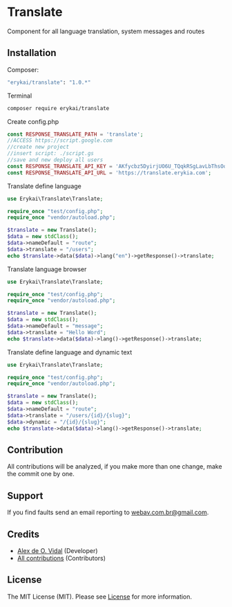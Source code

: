 # Translate
Component for all language translation, system messages and routes

## Installation

Composer:

```bash
"erykai/translate": "1.0.*"
```

Terminal

```bash
composer require erykai/translate
```

Create config.php

```php
const RESPONSE_TRANSLATE_PATH = 'translate';
//ACCESS https://script.google.com
//create new project
//insert script: ./script.gs
//save and new deploy all users
const RESPONSE_TRANSLATE_API_KEY = 'AKfycbz5DyirjUO6U_TQqkRSgLavLbThsOolNxz2bhj6_2c_RNHKkXLvGsxZMg0Bom_UzlI_';
const RESPONSE_TRANSLATE_API_URL = 'https://translate.erykia.com';
```

Translate define language

```php
use Erykai\Translate\Translate;

require_once "test/config.php";
require_once "vendor/autoload.php";

$translate = new Translate();
$data = new stdClass();
$data->nameDefault = "route";
$data->translate = "/users";
echo $translate->data($data)->lang("en")->getResponse()->translate;
```

Translate language browser

```php
use Erykai\Translate\Translate;

require_once "test/config.php";
require_once "vendor/autoload.php";

$translate = new Translate();
$data = new stdClass();
$data->nameDefault = "message";
$data->translate = "Hello Word";
echo $translate->data($data)->lang()->getResponse()->translate;
```

Translate define language and dynamic text

```php
use Erykai\Translate\Translate;

require_once "test/config.php";
require_once "vendor/autoload.php";

$translate = new Translate();
$data = new stdClass();
$data->nameDefault = "route";
$data->translate = "/users/{id}/{slug}";
$data->dynamic = "/{id}/{slug}";
echo $translate->data($data)->lang()->getResponse()->translate;
```


## Contribution

All contributions will be analyzed, if you make more than one change, make the commit one by one.

## Support


If you find faults send an email reporting to webav.com.br@gmail.com.

## Credits

- [Alex de O. Vidal](https://github.com/alexdeovidal) (Developer)
- [All contributions](https://github.com/erykai/translate/contributors) (Contributors)

## License

The MIT License (MIT). Please see [License](https://github.com/erykai/translate/LICENSE) for more information.